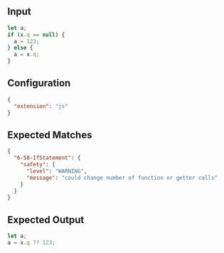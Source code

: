 
## Input
```javascript input
let a;
if (x.q == null) {
  a = 123;
} else {
  a = x.q;
}
```

## Configuration
```json configuration
{
  "extension": "js"
}
```

## Expected Matches
```json expected matches
{
  "6-58-IfStatement": {
    "safety": {
      "level": "WARNING",
      "message": "could change number of function or getter calls"
    }
  }
}
```

## Expected Output
```javascript expected output
let a;
a = x.q ?? 123;
```
